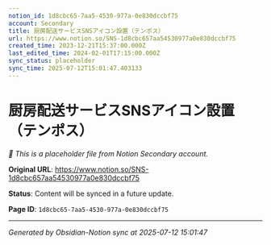 ```yaml
---
notion_id: 1d8cbc65-7aa5-4530-977a-0e830dccbf75
account: Secondary
title: 厨房配送サービスSNSアイコン設置（テンポス）
url: https://www.notion.so/SNS-1d8cbc657aa54530977a0e830dccbf75
created_time: 2023-12-21T15:37:00.000Z
last_edited_time: 2024-02-01T17:15:00.000Z
sync_status: placeholder
sync_time: 2025-07-12T15:01:47.403133
---
```


# 厨房配送サービスSNSアイコン設置（テンポス）

*🔄 This is a placeholder file from Notion Secondary account.*

**Original URL**: https://www.notion.so/SNS-1d8cbc657aa54530977a0e830dccbf75

**Status**: Content will be synced in a future update.

**Page ID**: `1d8cbc65-7aa5-4530-977a-0e830dccbf75`

---

*Generated by Obsidian-Notion sync at 2025-07-12 15:01:47*
